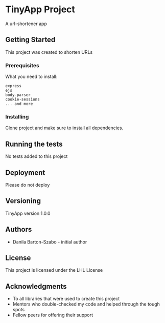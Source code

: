 # TinyApp Project

A url-shortener app

## Getting Started

This project was created to shorten URLs

### Prerequisites

What you need to install:

```
express
ejs
body-parser
cookie-sessions
... and more

```

### Installing

Clone project and make sure to install all dependencies. 

## Running the tests

No tests added to this project

## Deployment

Please do not deploy

## Versioning

TinyApp version 1.0.0

## Authors

* Danila Barton-Szabo - initial author


## License

This project is licensed under the LHL License
## Acknowledgments

* To all libraries that were used to create this project
* Mentors who double-checked my code and helped through the tough spots
* Fellow peers for offering their support
